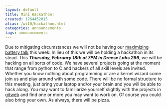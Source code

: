 ```yaml
---
layout: default
title: Mini Hackathon!
created: 1264452015
alias: /wi10/hackathon.html
categories: announcements
tags: announcements
---
```

Due to mitigating circumstances we will not be having our [maximizing battery talk](/batterylife-wi10) this week. In lieu of this we will be holding a hackathon in its stead. This ***Thursday, February 18th at 7PM in Dreese Labs 266***, we will be hacking on all sorts of code. We have several projects going at the moment that range from python to C and hackers of all skill levels are invited. Whether you know nothing about programming or are a kernel wizard come join us and play around with some code. There will be no formal structure to this meeting, just bring your laptop and/or your brain and you will be able to hack along. You may want to familiarize yourself slightly with the projects in [gitweb](/git) and find one or more you may want to work on. Of course you could also bring your own. As always, there will be pizza.
